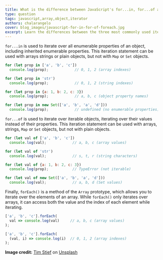 ```yaml
---
title: What is the difference between JavaScript's for...in, for...of and forEach?
type: question
tags: javascript,array,object,iterator
authors: chalarangelo
cover: blog_images/javascript-for-in-for-of-foreach.jpg
excerpt: Learn the differences between the three most commonly used iteration methods offered by JavaScript, which often confuse beginners and veterans alike.
---
```


`for...in` is used to iterate over all enumerable properties of an object, including inherited enumerable properties. 
This iteration statement can be used with arrays strings or plain objects, but not with `Map` or `Set` objects.

```js
for (let prop in ['a', 'b', 'c']) 
  console.log(prop);            // 0, 1, 2 (array indexes)

for (let prop in 'str') 
  console.log(prop);            // 0, 1, 2 (string indexes)

for (let prop in {a: 1, b: 2, c: 3}) 
  console.log(prop);            // a, b, c (object property names)

for (let prop in new Set(['a', 'b', 'a', 'd'])) 
  console.log(prop);            // undefined (no enumerable properties)
```

`for...of` is used to iterate over iterable objects, iterating over their values instead of their properties.
This iteration statement can be used with arrays, strings, `Map` or `Set` objects, but not with plain objects.

```js
for (let val of ['a', 'b', 'c']) 
  console.log(val);            // a, b, c (array values)

for (let val of 'str') 
  console.log(val);            // s, t, r (string characters)

for (let val of {a: 1, b: 2, c: 3}) 
  console.log(prop);           // TypeError (not iterable)

for (let val of new Set(['a', 'b', 'a', 'd'])) 
  console.log(val);            // a, b, d (Set values)
```

Finally, `forEach()` is a method of the `Array` prototype, which allows you to iterate over the elements of an array.
While `forEach()` only iterates over arrays, it can access both the value and the index of each element while iterating.

```js
['a', 'b', 'c'].forEach(
  val => console.log(val)     // a, b, c (array values)
);

['a', 'b', 'c'].forEach(
  (val, i) => console.log(i)  // 0, 1, 2 (array indexes)
);
```

**Image credit:** [Tim Stief](https://unsplash.com/@timstief?utm_source=unsplash&utm_medium=referral&utm_content=creditCopyText) on [Unsplash](https://unsplash.com/s/photos/code?utm_source=unsplash&utm_medium=referral&utm_content=creditCopyText)
